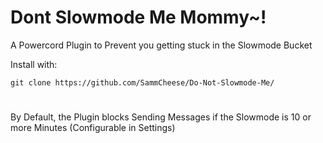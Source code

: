 # Dont Slowmode Me Mommy~!

A Powercord Plugin to Prevent you getting stuck in the Slowmode Bucket

Install with:

```
git clone https://github.com/SammCheese/Do-Not-Slowmode-Me/
```

#
By Default, the Plugin blocks Sending Messages if the Slowmode is 10 or more Minutes (Configurable in Settings)

